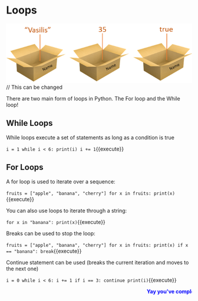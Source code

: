 # Loops
![Variables](./assets/variables.png) // This can be changed

There are two main form of loops in Python. The For loop and the While loop!

## While Loops
While loops execute a set of statements as long as a condition is true

`i = 1
while i < 6:
  print(i)
  i += 1`{{execute}}

## For Loops
A for loop is used to iterate over a sequence:

`fruits = ["apple", "banana", "cherry"]
 for x in fruits:
 print(x)`{{execute}}

You can also use loops to iterate through a string:

`for x in "banana":
   print(x)`{{execute}}

Breaks can be used to stop the loop:

`fruits = ["apple", "banana", "cherry"]
 for x in fruits:
  print(x)
  if x == "banana":
    break`{{execute}}

Continue statement can be used (breaks the current iteration and moves to the next one)

`i = 0
while i < 6:
  i += 1
  if i == 3:
    continue
  print(i)`{{execute}}

<marquee style='color: blue;'><b>Yay you've completed part 1!</b></marquee>
